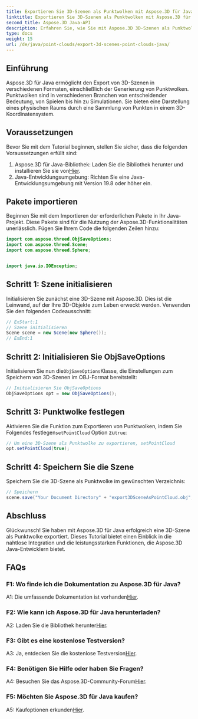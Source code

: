 ```yaml
---
title: Exportieren Sie 3D-Szenen als Punktwolken mit Aspose.3D für Java
linktitle: Exportieren Sie 3D-Szenen als Punktwolken mit Aspose.3D für Java
second_title: Aspose.3D Java-API
description: Erfahren Sie, wie Sie mit Aspose.3D 3D-Szenen als Punktwolken in Java exportieren. Erweitern Sie Ihre Anwendungen mit leistungsstarken 3D-Grafiken und Visualisierungen.
type: docs
weight: 15
url: /de/java/point-clouds/export-3d-scenes-point-clouds-java/
---
```

## Einführung

Aspose.3D für Java ermöglicht den Export von 3D-Szenen in verschiedenen Formaten, einschließlich der Generierung von Punktwolken. Punktwolken sind in verschiedenen Branchen von entscheidender Bedeutung, von Spielen bis hin zu Simulationen. Sie bieten eine Darstellung eines physischen Raums durch eine Sammlung von Punkten in einem 3D-Koordinatensystem.

## Voraussetzungen

Bevor Sie mit dem Tutorial beginnen, stellen Sie sicher, dass die folgenden Voraussetzungen erfüllt sind:

1.  Aspose.3D für Java-Bibliothek: Laden Sie die Bibliothek herunter und installieren Sie sie von[Hier](https://releases.aspose.com/3d/java/).
2. Java-Entwicklungsumgebung: Richten Sie eine Java-Entwicklungsumgebung mit Version 19.8 oder höher ein.

## Pakete importieren

Beginnen Sie mit dem Importieren der erforderlichen Pakete in Ihr Java-Projekt. Diese Pakete sind für die Nutzung der Aspose.3D-Funktionalitäten unerlässlich. Fügen Sie Ihrem Code die folgenden Zeilen hinzu:

```java
import com.aspose.threed.ObjSaveOptions;
import com.aspose.threed.Scene;
import com.aspose.threed.Sphere;


import java.io.IOException;
```

## Schritt 1: Szene initialisieren

Initialisieren Sie zunächst eine 3D-Szene mit Aspose.3D. Dies ist die Leinwand, auf der Ihre 3D-Objekte zum Leben erweckt werden. Verwenden Sie den folgenden Codeausschnitt:

```java
// ExStart:1
// Szene initialisieren
Scene scene = new Scene(new Sphere());
// ExEnd:1
```

## Schritt 2: Initialisieren Sie ObjSaveOptions

 Initialisieren Sie nun die`ObjSaveOptions`Klasse, die Einstellungen zum Speichern von 3D-Szenen im OBJ-Format bereitstellt:

```java
// Initialisieren Sie ObjSaveOptions
ObjSaveOptions opt = new ObjSaveOptions();
```

## Schritt 3: Punktwolke festlegen

 Aktivieren Sie die Funktion zum Exportieren von Punktwolken, indem Sie Folgendes festlegen`setPointCloud` Option zu`true`:

```java
// Um eine 3D-Szene als Punktwolke zu exportieren, setPointCloud
opt.setPointCloud(true);
```

## Schritt 4: Speichern Sie die Szene

Speichern Sie die 3D-Szene als Punktwolke im gewünschten Verzeichnis:

```java
// Speichern
scene.save("Your Document Directory" + "export3DSceneAsPointCloud.obj", opt);
```

## Abschluss

Glückwunsch! Sie haben mit Aspose.3D für Java erfolgreich eine 3D-Szene als Punktwolke exportiert. Dieses Tutorial bietet einen Einblick in die nahtlose Integration und die leistungsstarken Funktionen, die Aspose.3D Java-Entwicklern bietet.

## FAQs

### F1: Wo finde ich die Dokumentation zu Aspose.3D für Java?

 A1: Die umfassende Dokumentation ist vorhanden[Hier](https://reference.aspose.com/3d/java/).

### F2: Wie kann ich Aspose.3D für Java herunterladen?

 A2: Laden Sie die Bibliothek herunter[Hier](https://releases.aspose.com/3d/java/).

### F3: Gibt es eine kostenlose Testversion?

 A3: Ja, entdecken Sie die kostenlose Testversion[Hier](https://releases.aspose.com/).

### F4: Benötigen Sie Hilfe oder haben Sie Fragen?

 A4: Besuchen Sie das Aspose.3D-Community-Forum[Hier](https://forum.aspose.com/c/3d/18).

### F5: Möchten Sie Aspose.3D für Java kaufen?

 A5: Kaufoptionen erkunden[Hier](https://purchase.aspose.com/buy).